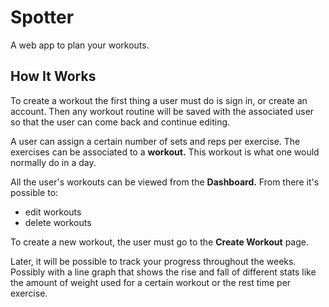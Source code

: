 <h1>Spotter</h1>
A web app to plan your workouts.
<h2>How It Works</h2>
<p>To create a workout the first thing a user must do is sign in, or create 
an account. Then any workout routine will be saved with the associated user 
so that the user can come back and continue editing.

A user can assign a certain number of sets and reps per exercise.
The exercises can be associated to a <b>workout.</b> This workout is what one 
would normally do in a day.

All the user's workouts can be viewed from the <b>Dashboard.</b> From there 
it's possible to:
<ul>
<li>edit workouts
<li>delete workouts
</ul>

To create a new workout, the user must go to the <b>Create Workout</b> page.

Later, it will be possible to track your progress throughout the weeks. 
Possibly with a line graph that shows the rise and fall of different stats 
like the amount of weight used for a certain workout or the rest time per 
exercise.</p>
